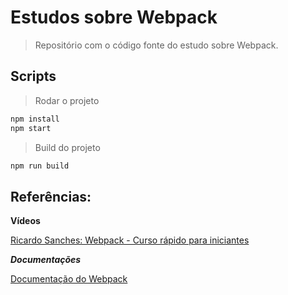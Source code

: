 # Estudos sobre Webpack

> Repositório com o código fonte do estudo sobre Webpack.

## Scripts

> Rodar o projeto

```sh
npm install
npm start
```

> Build do projeto

```sh
npm run build
```

## Referências:

**Vídeos**

[Ricardo Sanches: Webpack - Curso rápido para iniciantes](https://www.youtube.com/watch?v=sU3W2ZTt-8I&ab_channel=RicardoSanches)

**_Documentações_**

[Documentação do Webpack](https://webpack.js.org/concepts/)

